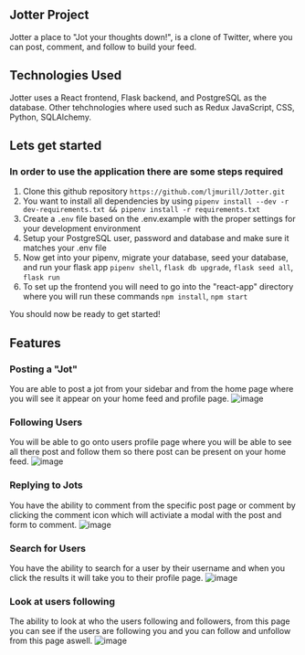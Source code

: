 ## Jotter Project
Jotter a place to "Jot your thoughts down!", is a clone of Twitter, where you can post, comment, and follow to build your feed.

## Technologies Used
Jotter uses a React frontend, Flask backend, and PostgreSQL as the database. Other tehchnologies where used such as Redux JavaScript, CSS, Python, SQLAlchemy.

## Lets get started
### In order to use the application there are some steps required
1. Clone this github repository
   `https://github.com/ljmurill/Jotter.git`
2. You want to install all dependencies by using `pipenv install --dev -r dev-requirements.txt && pipenv install -r requirements.txt`
3. Create a `.env` file based on the .env.example with the proper settings for your development environment
4. Setup your PostgreSQL user, password and database and make sure it matches your .env file
5. Now get into your pipenv, migrate your database, seed your database, and run your flask app `pipenv shell`, `flask db upgrade`, `flask seed all`, `flask run`
6. To set up the frontend you will need to go into the "react-app" directory where you will run these commands `npm install`, `npm start`

You should now be ready to get started!


## Features

### Posting a "Jot"
You are able to post a jot from your sidebar and from the home page where you will see it appear on your home feed and profile page.
![image](https://user-images.githubusercontent.com/72574258/163440948-bc1090d2-fe58-441f-bdba-0eac0090cff2.png)
### Following Users
You will be able to go onto users profile page where you will be able to see all there post and follow them so there post can be present on your home feed.
![image](https://user-images.githubusercontent.com/72574258/163441151-9cebd085-ce8a-4159-9403-cfae4ec87564.png)
### Replying to Jots
You have the ability to comment from the specific post page or comment by clicking the comment icon which will activiate a modal with the post and form to comment.
![image](https://user-images.githubusercontent.com/72574258/163441229-0b0cc01a-3411-45a6-8388-16912788a995.png)
### Search for Users
You have the ability to search for a user by their username and when you click the results it will take you to their profile page.
![image](https://user-images.githubusercontent.com/72574258/163441668-3aad51d4-9f5c-44c5-adb9-720c56d534e3.png)
### Look at users following
The ability to look at who the users following and followers, from this page you can see if the users are following you and you can follow and unfollow from this page aswell.
![image](https://user-images.githubusercontent.com/72574258/163441815-20240343-5533-42f3-a981-9b826034da91.png)

